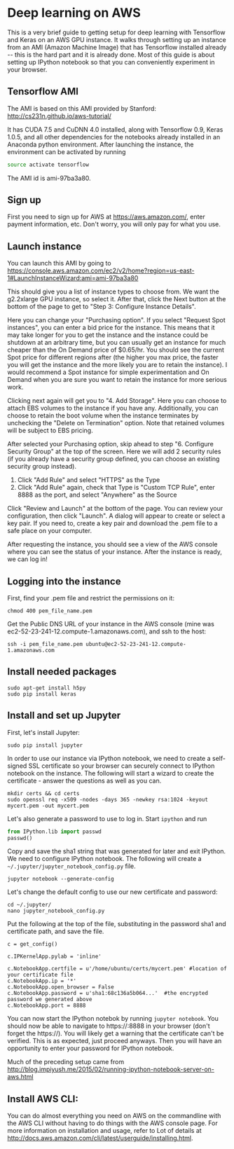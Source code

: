 # Deep learning on AWS

This is a very brief guide to getting setup for deep learning with Tensorflow and Keras on an AWS GPU instance. It walks through setting up an instance from an AMI (Amazon Machine Image) that has Tensorflow installed already -- this is the hard part and it is already done. Most of this guide is about setting up IPython notebook so that you can conveniently experiment in your browser.

## Tensorflow AMI

The AMI is based on this AMI provided by Stanford: http://cs231n.github.io/aws-tutorial/

It has CUDA 7.5 and CuDNN 4.0 installed, along with Tensorflow 0.9, Keras 1.0.5, and all other dependencies for the notebooks already installed in an Anaconda python environment. After launching the instance, the environment can be activated by running

```bash
source activate tensorflow 
```

The AMI id is ami-97ba3a80.

## Sign up

First you need to sign up for AWS at https://aws.amazon.com/, enter payment information, etc. Don't worry, you will only pay for what you use.

## Launch instance

You can launch this AMI by going to https://console.aws.amazon.com/ec2/v2/home?region=us-east-1#LaunchInstanceWizard:ami=ami-97ba3a80

This should give you a list of instance types to choose from. We want the g2.2xlarge GPU instance, so select it. After that, click the Next button at the bottom of the page to get to "Step 3: Configure Instance Details".

Here you can change your "Purchasing option". If you select "Request Spot instances", you can enter a bid price for the instance. This means that it may take longer for you to get the instance and the instance could be shutdown at an arbitrary time, but you can usually get an instance for much cheaper than the On Demand price of $0.65/hr. You should see the current Spot price for different regions after (the higher you max price, the faster you will get the instance and the more likely you are to retain the instance). I would recommend a Spot instance for simple experimentation and On Demand when you are sure you want to retain the instance for more serious work.

Clicking next again will get you to "4. Add Storage". Here you can choose to attach EBS volumes to the instance if you have any. Additionally, you can choose to retain the boot volume when the instance terminates by unchecking the "Delete on Termination" option. Note that retained volumes will be subject to EBS pricing.

After selected your Purchasing option, skip ahead to step "6. Configure Security Group" at the top of the screen. Here we will add 2 security rules (if you already have a security group defined, you can choose an existing security group instead).
1. Click "Add Rule" and select "HTTPS" as the Type
2. Click "Add Rule" again, check that Type is "Custom TCP Rule", enter 8888 as the port, and select "Anywhere" as the Source

Click "Review and Launch" at the bottom of the page. You can review your configuration, then click "Launch". A dialog will appear to create or select a key pair. If you need to, create a key pair and download the .pem file to a safe place on your computer.

After requesting the instance, you should see a view of the AWS console where you can see the status of your instance. After the instance is ready, we can log in!

## Logging into the instance

First, find your .pem file and restrict the permissions on it:
```
chmod 400 pem_file_name.pem
```

Get the Public DNS URL of your instance in the AWS console (mine was ec2-52-23-241-12.compute-1.amazonaws.com), and ssh to the host:

```
ssh -i pem_file_name.pem ubuntu@ec2-52-23-241-12.compute-1.amazonaws.com
```

## Install needed packages
```
sudo apt-get install h5py
sudo pip install keras
```
## Install and set up Jupyter

First, let's install Jupyter:
```
sudo pip install jupyter
```

In order to use our instance via IPython notebook, we need to create a self-signed SSL certificate so your browser can securely connect to IPython notebook on the instance. The following will start a wizard to create the certificate - answer the questions as well as you can.

```
mkdir certs && cd certs
sudo openssl req -x509 -nodes -days 365 -newkey rsa:1024 -keyout mycert.pem -out mycert.pem
```

Let's also generate a password to use to log in. Start `ipython` and run
```python
from IPython.lib import passwd
passwd()
```

Copy and save the sha1 string that was generated for later and exit IPython. We need to configure IPython notebook. The following will create a `~/.jupyter/jupyter_notebook_config.py` file.
```
jupyter notebook --generate-config
```

Let's change the default config to use our new certificate and password:
```
cd ~/.jupyter/
nano jupyter_notebook_config.py
```

Put the following at the top of the file, substituting in the password sha1 and certificate path, and save the file.
```
c = get_config()

c.IPKernelApp.pylab = 'inline'

c.NotebookApp.certfile = u'/home/ubuntu/certs/mycert.pem' #location of your certificate file
c.NotebookApp.ip = '*'
c.NotebookApp.open_browser = False
c.NotebookApp.password = u'sha1:68c136a5b064...'  #the encrypted password we generated above
c.NotebookApp.port = 8888
```

You can now start the IPython notebok by running `jupyter notebook`. You should now be able to navigate to https://<your-instance-public-dns>:8888 in your browser (don't forget the https://). You will likely get a warning that the certificate can't be verified. This is as expected, just proceed anyways. Then you will have an opportunity to enter your password for IPython notebook.

Much of the preceding setup came from http://blog.impiyush.me/2015/02/running-ipython-notebook-server-on-aws.html

## Install AWS CLI:

You can do almost everything you need on AWS on the commandline with the AWS CLI without having to do things with the AWS console page. For more information on installation and usage, refer to Lot of details at http://docs.aws.amazon.com/cli/latest/userguide/installing.html.
